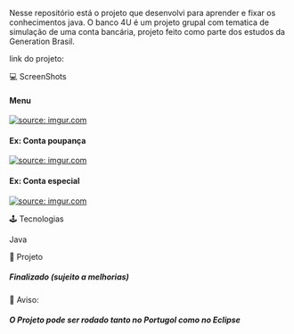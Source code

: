 Nesse repositório está o projeto que desenvolvi para aprender e fixar os conhecimentos java. O banco 4U é um projeto grupal com tematica de simulação de uma conta bancária, projeto feito como parte dos estudos da Generation Brasil.

link do projeto: 

 💻 ScreenShots

<h4>Menu</h4>

<a href="https://imgur.com/b6Qn0mt"><img src="https://i.imgur.com/b6Qn0mt.png" title="source: imgur.com" /></a>
<p>
<p>

<h4>Ex: Conta poupança</h4>

<a href="https://imgur.com/9HbtVeA"><img src="https://i.imgur.com/9HbtVeA.png" title="source: imgur.com" /></a>
<p>
<p>
  
<h4>Ex: Conta especial</h4>

<a href="https://imgur.com/sHNetDd"><img src="https://i.imgur.com/sHNetDd.png" title="source: imgur.com" /></a>
<p>
  
🕹 Tecnologias
  
Java 
  
🎨 Projeto
  
<h5>Finalizado (sujeito a melhorias)</h5>

📩 Aviso:
  
<h5>O Projeto pode ser rodado tanto no Portugol como no Eclipse</h5>
